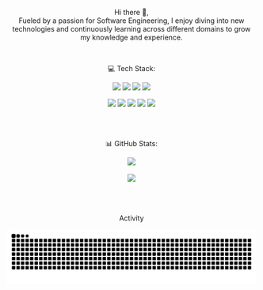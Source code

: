 

<p align="center">
Hi there 👋, <br>
Fueled by a passion for Software Engineering, I enjoy diving into new technologies and continuously learning across different domains to grow my knowledge and experience.
</p>
<br>

<p align="center">💻 Tech Stack: </p>

<p align="center">
  <img src="https://img.shields.io/badge/JavaScript-323330?style=for-the-badge&logo=javascript&logoColor=F7DF1E" />
  <img src="https://img.shields.io/badge/TypeScript-007ACC?style=for-the-badge&logo=typescript&logoColor=white" />
  <img src="https://img.shields.io/badge/PHP-777BB4?style=for-the-badge&logo=php&logoColor=white" />
  <img src="https://img.shields.io/badge/Node%20js-339933?style=for-the-badge&logo=nodedotjs&logoColor=white" />
</p>
<p align="center">
  <img src="https://img.shields.io/badge/Express%20js-000000?style=for-the-badge&logo=express&logoColor=white" />
  <img src="https://img.shields.io/badge/next%20js-000000?style=for-the-badge&logo=nextdotjs&logoColor=white" />
  <img src="https://img.shields.io/badge/React-20232A?style=for-the-badge&logo=react&logoColor=61DAFB" />
  <img src="https://img.shields.io/badge/Laravel-FF2D20?style=for-the-badge&logo=laravel&logoColor=white" />
  <img src="https://img.shields.io/badge/Tailwind_CSS-38B2AC?style=for-the-badge&logo=tailwind-css&logoColor=white" />
</p>
<br><br>
<p align="center"> 📊 GitHub Stats: </p>
<p align="center">
  <img src="https://nirzak-streak-stats.vercel.app/?user=rachmaadr&theme=dark&hide_border=false" />
</p>
<p align="center">
  <img src="https://github-readme-stats.vercel.app/api/top-langs/?username=rachmaadr&theme=dark&hide_border=false&include_all_commits=false&count_private=true&layout=compact" />
</p>

<br><br>
<p align="center">Activity</p>
<p align="center">
<img src="https://raw.githubusercontent.com/rachmaadr/rachmaadr/output/snake.svg" alt="Snake animation" />
</p>
